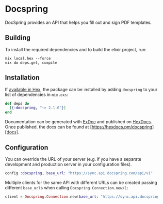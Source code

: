 # Docspring

DocSpring provides an API that helps you fill out and sign PDF templates.

## Building

To install the required dependencies and to build the elixir project, run:

```console
mix local.hex --force
mix do deps.get, compile
```

## Installation

If [available in Hex][], the package can be installed by adding `docspring` to
your list of dependencies in `mix.exs`:

```elixir
def deps do
  [{:docspring, "~> 2.1.0"}]
end
```

Documentation can be generated with [ExDoc][] and published on [HexDocs][]. Once published, the docs can be found at
[https://hexdocs.pm/docspring][docs].

## Configuration

You can override the URL of your server (e.g. if you have a separate development and production server in your
configuration files).

```elixir
config :docspring, base_url: "https://sync.api.docspring.com/api/v1"
```

Multiple clients for the same API with different URLs can be created passing different `base_url`s when calling
`Docspring.Connection.new/1`:

```elixir
client = Docspring.Connection.new(base_url: "https://sync.api.docspring.com/api/v1")
```

[exdoc]: https://github.com/elixir-lang/ex_doc
[hexdocs]: https://hexdocs.pm
[available in hex]: https://hex.pm/docs/publish
[docs]: https://hexdocs.pm/docspring
